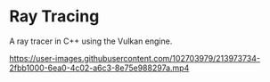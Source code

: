 # Ray Tracing

A ray tracer in C++ using the Vulkan engine.



https://user-images.githubusercontent.com/102703979/213973734-2fbb1000-6ea0-4c02-a6c3-8e75e988297a.mp4

